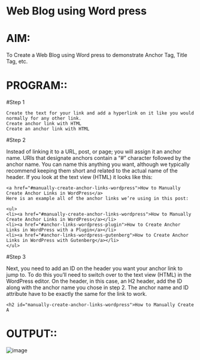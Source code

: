 #  Web Blog using Word press
#  AIM:
 To Create a Web Blog using Word press to demonstrate Anchor Tag, Title Tag, etc.
# PROGRAM::

#Step 1
 
    Create the text for your link and add a hyperlink on it like you would normally for any other link.
    Create anchor link with HTML
    Create an anchor link with HTML
    
#Step 2

 Instead of linking it to a URL, post, or page; you will assign it an anchor name.
 URIs that designate anchors contain a “#” character followed by the anchor name.
 You can name this anything you want, although we typically recommend keeping them short and related to the actual name of the header.
 If you look at the text view (HTML) it looks like this:

    <a href="#manually-create-anchor-links-wordpress">How to Manually Create Anchor Links in WordPress</a>
    Here is an example all of the anchor links we’re using in this post:

    <ul>
    <li><a href="#manually-create-anchor-links-wordpress">How to Manually Create Anchor Links in WordPress</a></li>
    <li><a href="#anchor-links-wordpress-plugin">How to Create Anchor Links in WordPress with a Plugin</a></li>
    <li><a href="#anchor-links-wordpress-gutenberg">How to Create Anchor Links in WordPress with Gutenberg</a></li>
    </ul>
    
#Step 3

Next, you need to add an ID on the header you want your anchor link to jump to. To do this you’ll need to switch over to the text view (HTML) in the WordPress editor. On the header, in this case, an H2 header, add the ID along with the anchor name you chose in step 2. The anchor name and ID attribute have to be exactly the same for the link to work.

    <h2 id="manually-create-anchor-links-wordpress">How to Manually Create A

# OUTPUT::

![image](https://github.com/user-attachments/assets/4516ebd1-8087-4459-acb1-0fb06ae29930)
